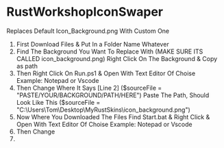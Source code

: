 # RustWorkshopIconSwaper
Replaces Default Icon_Background.png With Custom One 

1. First Download Files & Put In a Folder Name Whatever 
2. Find The Background You Want To Replace With (MAKE SURE ITS CALLED icon_background.png) Right Click On The Background & Copy as path
3. Then Right Click On Run.ps1 & Open With Text Editor Of Choise Example: Notepad or Vscode
4. Then Change Where It Says [Line 2] ($sourceFile = "PASTE/YOUR/BACKGROUND/PATH/HERE") Paste The Path, Should Look Like This ($sourceFile = "C:\Users\Tom\Desktop\MyRustSkins\icon_background.png")
5. Now Where You Downloaded The Files Find Start.bat & Right Click & Open With Text Editor Of Choise Example: Notepad or Vscode
6. Then Change 
7. 




